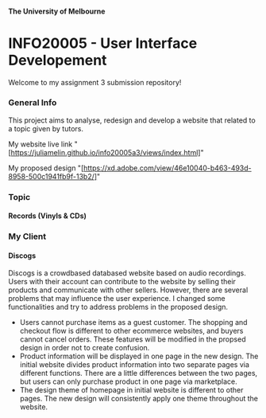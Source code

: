 #### The University of Melbourne

# INFO20005 - User Interface Developement

Welcome to my assignment 3 submission repository!

### General Info

This project aims to analyse, redesign and develop a website that related to a topic given by tutors.

My website live link "[https://juliamelin.github.io/info20005a3/views/index.html]"

My proposed design "[https://xd.adobe.com/view/46e10040-b463-493d-8958-500c1941fb9f-13b2/]"

[https://juliamelin.github.io/info20005a3/views/index.html]: https://juliamelin.github.io/info20005a3/views/index.html
[https://xd.adobe.com/view/46e10040-b463-493d-8958-500c1941fb9f-13b2/]: https://xd.adobe.com/view/46e10040-b463-493d-8958-500c1941fb9f-13b2/

### Topic

#### Records (Vinyls & CDs)

### My Client

#### Discogs

Discogs is a crowdbased databased website based on audio recordings. Users with their account can contribute to the website by selling their products and communicate with other sellers. However, there are several problems that may influence the user experience. I changed some functionalities and try to address problems in the proposed design.

- Users cannot purchase items as a guest customer. The shopping and checkout flow is different to other ecommerce websites, and buyers cannot cancel orders. These features will be modified in the propsed design in order not to create confusion.
- Product information will be displayed in one page in the new design. The initial website divides product information into two separate pages via different functions. There are a little differences between the two pages, but users can only purchase product in one page via marketplace.
- The design theme of homepage in initial website is different to other pages. The new design will consistently apply one theme throughout the website.